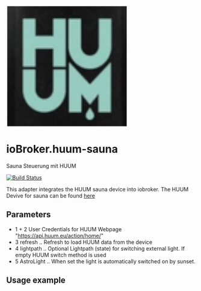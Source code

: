 ![Logo](admin/huum-sauna.png)
# ioBroker.huum-sauna
 Sauna Steuerung mit HUUM

[![Build Status]()](https://github.com/Chris-1965/ioBroker.huum-sauna)

This adapter integrates the HUUM sauna device into iobroker.
The HUUM Devive for sauna can be found [here](https://huum.de/)

## Parameters
- 1 + 2 User Credentials for HUUM Webpage "https://api.huum.eu/action/home/"
- 3 refresh     .. Refresh to load HUUM data from the device
- 4 lightpath   .. Optional Lightpath (state) for switching external light. If empty HUUM switch method is used
- 5 AstroLight  .. When set the light is automatically switched on by sunset.
  
## Usage example
